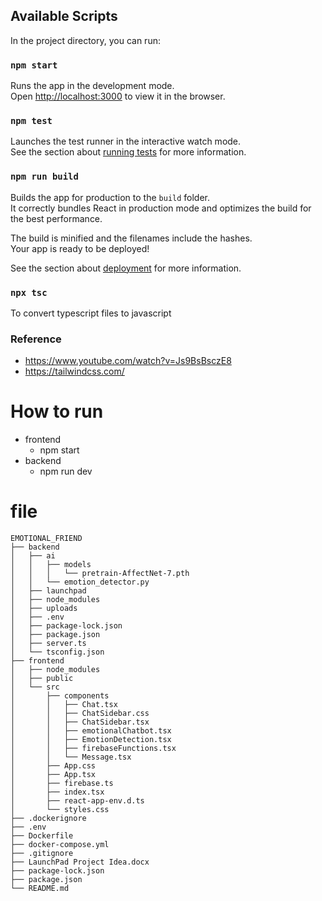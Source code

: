 ## Available Scripts

In the project directory, you can run:

### `npm start`

Runs the app in the development mode.\
Open [http://localhost:3000](http://localhost:3000) to view it in the browser.

### `npm test`

Launches the test runner in the interactive watch mode.\
See the section about [running tests](https://facebook.github.io/create-react-app/docs/running-tests) for more information.

### `npm run build`

Builds the app for production to the `build` folder.\
It correctly bundles React in production mode and optimizes the build for the best performance.

The build is minified and the filenames include the hashes.\
Your app is ready to be deployed!

See the section about [deployment](https://facebook.github.io/create-react-app/docs/deployment) for more information.

### `npx tsc`

To convert typescript files to javascript

### Reference

- https://www.youtube.com/watch?v=Js9BsBsczE8
- https://tailwindcss.com/


# How to run
- frontend
    - npm start
- backend
    - npm run dev

# file
```console
EMOTIONAL_FRIEND
├── backend
│   ├── ai
│   │   ├── models
│   │   │   └── pretrain-AffectNet-7.pth
│   │   └── emotion_detector.py
│   ├── launchpad
│   ├── node_modules
│   ├── uploads
│   ├── .env
│   ├── package-lock.json
│   ├── package.json
│   ├── server.ts
│   └── tsconfig.json
├── frontend
│   ├── node_modules
│   ├── public
│   └── src
│       ├── components
│       │   ├── Chat.tsx
│       │   ├── ChatSidebar.css
│       │   ├── ChatSidebar.tsx
│       │   ├── emotionalChatbot.tsx
│       │   ├── EmotionDetection.tsx
│       │   ├── firebaseFunctions.tsx
│       │   └── Message.tsx
│       ├── App.css
│       ├── App.tsx
│       ├── firebase.ts
│       ├── index.tsx
│       ├── react-app-env.d.ts
│       └── styles.css
├── .dockerignore
├── .env
├── Dockerfile
├── docker-compose.yml
├── .gitignore
├── LaunchPad Project Idea.docx
├── package-lock.json
├── package.json
└── README.md
```